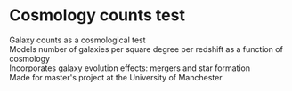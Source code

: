 # Cosmology counts test
Galaxy counts as a cosmological test \
Models number of galaxies per square degree per redshift as a function of cosmology \
Incorporates galaxy evolution effects: mergers and star formation \
Made for master's project at the University of Manchester
